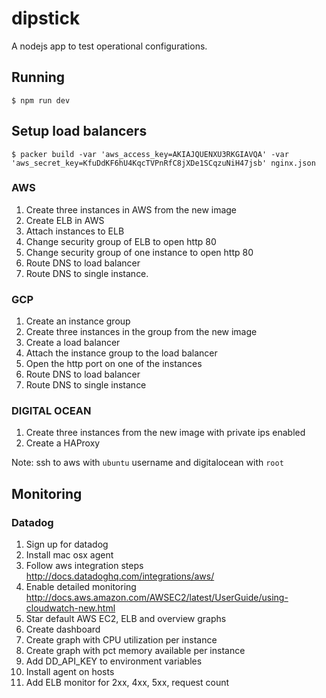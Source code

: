 # dipstick

A nodejs app to test operational configurations.

## Running

    $ npm run dev

## Setup load balancers

    $ packer build -var 'aws_access_key=AKIAJQUENXU3RKGIAVQA' -var 'aws_secret_key=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' nginx.json

### AWS

1. Create three instances in AWS from the new image
1. Create ELB in AWS
1. Attach instances to ELB
1. Change security group of ELB to open http 80
1. Change security group of one instance to open http 80
1. Route DNS to load balancer
1. Route DNS to single instance.

### GCP

1. Create an instance group
1. Create three instances in the group from the new image
1. Create a load balancer
1. Attach the instance group to the load balancer
1. Open the http port on one of the instances
1. Route DNS to load balancer
1. Route DNS to single instance

### DIGITAL OCEAN

1. Create three instances from the new image with private ips enabled
1. Create a HAProxy

Note: ssh to aws with `ubuntu` username and digitalocean with `root`

## Monitoring

### Datadog

1. Sign up for datadog
1. Install mac osx agent
1. Follow aws integration steps http://docs.datadoghq.com/integrations/aws/
1. Enable detailed monitoring http://docs.aws.amazon.com/AWSEC2/latest/UserGuide/using-cloudwatch-new.html
1. Star default AWS EC2, ELB and overview graphs
1. Create dashboard
1. Create graph with CPU utilization per instance
1. Create graph with pct memory available per instance
1. Add DD_API_KEY to environment variables
1. Install agent on hosts
1. Add ELB monitor for 2xx, 4xx, 5xx, request count
